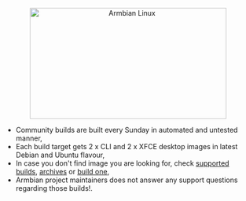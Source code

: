 <p align='center'>
  <a href='https://www.armbian.com'>
    <img src='https://raw.githubusercontent.com/armbian/.github/master/profile/tux-two.png' width='400' height='226' alt='Armbian Linux'></a>
<br>

-  Community builds are built every Sunday in automated and untested manner, 
-  Each build target gets 2 x CLI and 2 x XFCE desktop images in latest Debian and Ubuntu flavour,
-  In case you don't find image you are looking for, check <a href=https://www.armbian.com/download/ target=_blanks>supported builds</a>,  <a href=https://archive.armbian.com target=_blank>archives</a> or <a href=https://github.com/armbian/build>build one</a>,
- Armbian project maintainers does not answer any support questions regarding those builds!.
  <br>
&nbsp;
